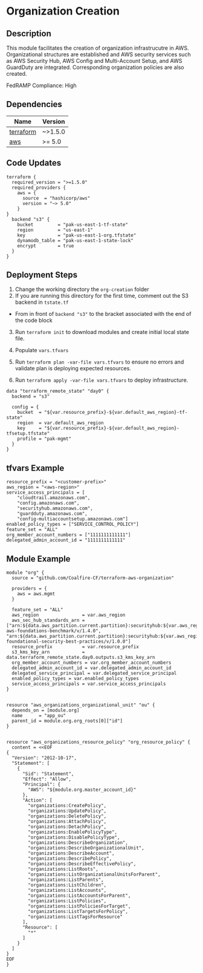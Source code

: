 # Organization Creation

## Description
This module facilitates the creation of organization infrastrucutre in AWS. Organizational structures are established and AWS security services such as AWS Security Hub, AWS Config and Multi-Account Setup, and AWS GuardDuty are integrated. Corresponding organization policies are also created.

FedRAMP Compliance: High

## Dependencies
| Name | Version |
|------|---------|
| <a name="requirement_terraform"></a> [terraform](#requirement\_terraform) | ~>1.5.0 |
| <a name="requirement_aws"></a> [aws](#requirement\_aws) | >= 5.0 |

## Code Updates
```hcl
terraform {
  required_version = ">=1.5.0"
  required_providers {
    aws = {
      source  = "hashicorp/aws"
      version = "~> 5.0"
    }
}
  backend "s3" {
    bucket         = "pak-us-east-1-tf-state"
    region         = "us-east-1"
    key            = "pak-us-east-1-org.tfstate"
    dynamodb_table = "pak-us-east-1-state-lock"
    encrypt        = true
  }
}
```

## Deployment Steps
1. Change the working directory the `org-creation` folder
2. If you are running this directory for the first time, comment out the S3 backend in `tstate.tf`
  - From in front of `backend "s3"` to the bracket associated with the end of the code block
3. Run `terraform init` to download modules and create initial local state file.

4. Populate `vars.tfvars` 

5. Run `terraform plan -var-file vars.tfvars` to ensure no errors and validate plan is deploying expected resources.

6. Run `terraform apply -var-file vars.tfvars` to deploy infrastructure.

``` hcl
data "terraform_remote_state" "day0" {
  backend = "s3"

  config = {
    bucket  = "${var.resource_prefix}-${var.default_aws_region}-tf-state"
    region  = var.default_aws_region
    key     = "${var.resource_prefix}-${var.default_aws_region}-tfsetup.tfstate"
    profile = "pak-mgmt"
  }
}
```

## tfvars Example
``` hcl
resource_prefix = "<customer-prefix>"
aws_region = "<aws-region>"
service_access_principals = [
    "cloudtrail.amazonaws.com",
    "config.amazonaws.com",
    "securityhub.amazonaws.com",
    "guardduty.amazonaws.com",
    "config-multiaccountsetup.amazonaws.com"]
enabled_policy_types = ["SERVICE_CONTROL_POLICY"]
feature_set = "ALL"
org_member_account_numbers = ["1111111111111"]
delegated_admin_account_id = "1111111111111"
```

## Module Example
``` hcl
module "org" {
  source = "github.com/Coalfire-CF/terraform-aws-organization"

  providers = {
    aws = aws.mgmt
  }

  feature_set = "ALL"
  aws_region                = var.aws_region
  aws_sec_hub_standards_arn = ["arn:${data.aws_partition.current.partition}:securityhub:${var.aws_region}::standards/cis-aws-foundations-benchmark/v/1.4.0", "arn:${data.aws_partition.current.partition}:securityhub:${var.aws_region}::standards/aws-foundational-security-best-practices/v/1.0.0"]
  resource_prefix           = var.resource_prefix
  s3_kms_key_arn            = data.terraform_remote_state.day0.outputs.s3_kms_key_arn
  org_member_account_numbers = var.org_member_account_numbers
  delegated_admin_account_id = var.delegated_admin_account_id
  delegated_service_principal = var.delegated_service_principal
  enabled_policy_types = var.enabled_policy_types
  service_access_principals = var.service_access_principals
}


resource "aws_organizations_organizational_unit" "ou" {
  depends_on = [module.org]
  name      = "app_ou"
  parent_id = module.org.org_roots[0]["id"]
}


resource "aws_organizations_resource_policy" "org_resource_policy" {
  content = <<EOF
{
  "Version": "2012-10-17",
  "Statement": [
    {
      "Sid": "Statement",
      "Effect": "Allow",
      "Principal": {
        "AWS": "${module.org.master_account_id}"
      },
      "Action": [
        "organizations:CreatePolicy",
        "organizations:UpdatePolicy",
        "organizations:DeletePolicy",
        "organizations:AttachPolicy",
        "organizations:DetachPolicy",
        "organizations:EnablePolicyType",
        "organizations:DisablePolicyType",
        "organizations:DescribeOrganization",
        "organizations:DescribeOrganizationalUnit",
        "organizations:DescribeAccount",
        "organizations:DescribePolicy",
        "organizations:DescribeEffectivePolicy",
        "organizations:ListRoots",
        "organizations:ListOrganizationalUnitsForParent",
        "organizations:ListParents",
        "organizations:ListChildren",
        "organizations:ListAccounts",
        "organizations:ListAccountsForParent",
        "organizations:ListPolicies",
        "organizations:ListPoliciesForTarget",
        "organizations:ListTargetsForPolicy",
        "organizations:ListTagsForResource"
      ],
      "Resource": [
        "*"
      ]
    }
  ]
}
EOF
}
```
